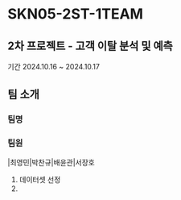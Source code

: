 # SKN05-2ST-1TEAM
## 2차 프로젝트 - 고객 이탈 분석 및 예측
  기간 2024.10.16 ~ 2024.10.17

## 팀 소개

### 팀명

### 팀원
|최영민|박찬규|배윤관|서장호

1. 데이터셋 선정
2. 
